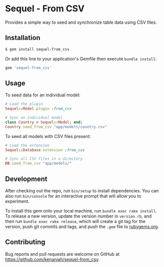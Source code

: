 # Sequel - From CSV

Provides a simple way to seed and synchronize table data using CSV files.

## Installation

```bash
$ gem install sequel-from_csv
```

Or add this line to your application's Gemfile then execute `bundle install`:

```ruby
gem 'sequel-from_csv'
```

## Usage

To seed data for an individual model:

```ruby
# Load the plugin
Sequel::Model.plugin :from_csv

# Sync an individual model
class Country < Sequel::Model; end;
Country.seed_from_csv "app/models/country.csv"
```

To seed all models with CSV files present:

```ruby
# Load the extension
Sequel::Database.extension :from_csv

# Sync all CSV files in a directory
DB.seed_from_csv "app/models/"
```

## Development

After checking out the repo, run `bin/setup` to install dependencies. You can also run `bin/console` for an interactive prompt that will allow you to experiment.

To install this gem onto your local machine, run `bundle exec rake install`. To release a new version, update the version number in `version.rb`, and then run `bundle exec rake release`, which will create a git tag for the version, push git commits and tags, and push the `.gem` file to [rubygems.org](https://rubygems.org).

## Contributing

Bug reports and pull requests are welcome on GitHub at https://github.com/kenaniah/sequel-from_csv.
